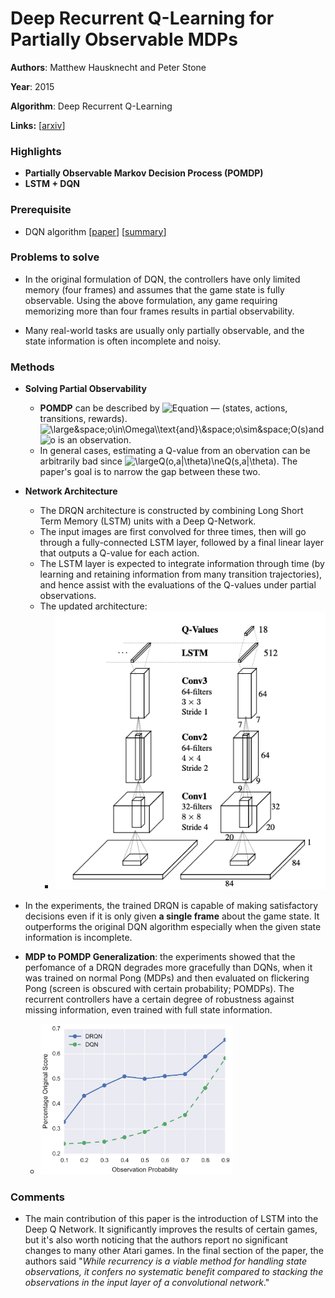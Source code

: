 # Deep Recurrent Q-Learning for Partially Observable MDPs

**Authors**: Matthew Hausknecht and Peter Stone

**Year**: 2015

**Algorithm**: Deep Recurrent Q-Learning

**Links:** [[arxiv](https://arxiv.org/abs/1507.06527)]

### Highlights

- **Partially Observable Markov Decision Process (POMDP)**
- **LSTM + DQN**

### Prerequisite

- DQN algorithm [[paper](https://www.cs.toronto.edu/~vmnih/docs/dqn.pdf)] [[summary](https://github.com/RPC2/DRL_paper_summary/blob/master/01%20Model-Free%20RL/001%20Playing%20Atari%20with%20Deep%20Reinforcement%20Learning.md)]

### Problems to solve

- In the original formulation of DQN, the controllers have only limited memory (four frames) and assumes that the game state is fully observable. Using the above formulation, any game requiring memorizing more than four frames results in partial observability.

- Many real-world tasks are usually only partially observable, and the state information is often incomplete and noisy.

### Methods

- **Solving Partial Observability**
  - **POMDP** can be described by <img src="https://latex.codecogs.com/svg.latex?\large (S,A,P,R,\Omega,&space;O)" title="Equation"/> — (states, actions, transitions, rewards). <img src="https://latex.codecogs.com/svg.latex?\large o\in\Omega" title="\large&space;o\in\Omega\\text{and}\&space;o\sim&space;O(s)" />and  <img src="https://latex.codecogs.com/svg.latex?\large o" title="o"/> is an observation.
  - In general cases, estimating a Q-value from an obervation can be arbitrarily bad since <img src="https://latex.codecogs.com/svg.latex?\large Q(o,a|\theta)\neQ(s,a|\theta)" title="\largeQ(o,a|\theta)\neQ(s,a|\theta)"/>. The paper's goal is to narrow the gap between these two.

- **Network Architecture**
  - The DRQN architecture is constructed by combining Long Short Term Memory (LSTM) units with a Deep Q-Network. 
  - The input images are first convolved for three times, then will go through a fully-connected LSTM layer, followed by a final linear layer that outputs a Q-value for each action.
  - The LSTM layer is expected to integrate information through time (by learning and retaining information from many transition trajectories), and hence assist with the evaluations of the Q-values under partial observations.
  - The updated architecture:
    - ![network](../imgs/002_1.png)

- In the experiments, the trained DRQN is capable of making satisfactory decisions even if it is only given **a single frame** about the game state. It outperforms the original DQN algorithm especially when the given state information is incomplete. 
- **MDP to POMDP Generalization**: the experiments showed that the perfomance of a DRQN degrades more gracefully than DQNs, when it was trained on normal Pong (MDPs) and then evaluated on flickering Pong (screen is obscured with certain probability; POMDPs). The recurrent controllers have a certain degree of robustness against missing information, even trained with full state information.
  - <img src="../imgs/002_2.png" alt="002_2" style="zoom: 30%;" />

### Comments

- The main contribution of this paper is the introduction of LSTM into the Deep Q Network. It significantly improves the results of certain games, but it's also worth noticing that the authors report no significant changes to many other Atari games. In the final section of the paper, the authors said "*While recurrency is a viable method for handling state observations, it confers no systematic benefit compared to stacking the observations in the input layer of a convolutional network*."  

